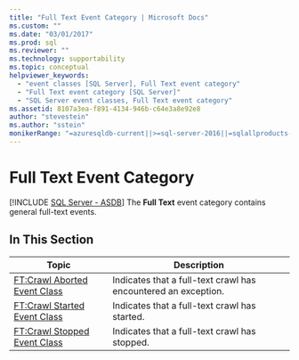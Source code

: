 ```yaml
---
title: "Full Text Event Category | Microsoft Docs"
ms.custom: ""
ms.date: "03/01/2017"
ms.prod: sql
ms.reviewer: ""
ms.technology: supportability
ms.topic: conceptual
helpviewer_keywords: 
  - "event classes [SQL Server], Full Text event category"
  - "Full Text event category [SQL Server]"
  - "SQL Server event classes, Full Text event category"
ms.assetid: 8107a3ea-f891-4134-946b-c64e3a8e92e8
author: "stevestein"
ms.author: "sstein"
monikerRange: "=azuresqldb-current||>=sql-server-2016||=sqlallproducts-allversions||>=sql-server-linux-2017||=azuresqldb-mi-current"
---
```

# Full Text Event Category
[!INCLUDE [SQL Server - ASDB](../../includes/applies-to-version/sql-asdb.md)]
  The **Full Text** event category contains general full-text events.  
  
## In This Section  
  
|Topic|Description|  
|-----------|-----------------|  
|[FT:Crawl Aborted Event Class](../../relational-databases/event-classes/ft-crawl-aborted-event-class.md)|Indicates that a full-text crawl has encountered an exception.|  
|[FT:Crawl Started Event Class](../../relational-databases/event-classes/ft-crawl-started-event-class.md)|Indicates that a full-text crawl has started.|  
|[FT:Crawl Stopped Event Class](../../relational-databases/event-classes/ft-crawl-stopped-event-class.md)|Indicates that a full-text crawl has stopped.|  
  
  
